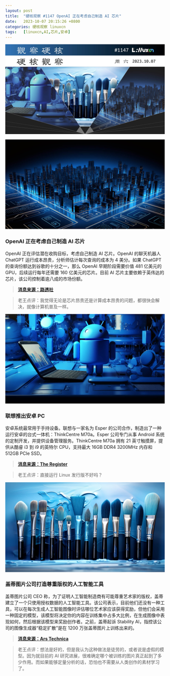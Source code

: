 ```yaml
---
layout: post
title:	"硬核观察 #1147 OpenAI 正在考虑自己制造 AI 芯片"
date:	2023-10-07 20:15:26 +0800 
categories:	硬核观察 linuxcn 
tags:	[linuxcn,AI,芯片,安卓]
---
```



![](/Asserts/Images/album/202310/07/201423ckucbbxmzz6uuz4z.jpg)


![](/Asserts/Images/album/202310/07/201436m4eor7gzppci19gp.jpg)


### OpenAI 正在考虑自己制造 AI 芯片


OpenAI 正在评估潜在收购目标，考虑自己制造 AI 芯片。OpenAI 的聊天机器人 ChatGPT 运行成本昂贵，分析师估计每次查询的成本为 4 美分。如果 ChatGPT 的查询份额达到谷歌的十分之一，那么 OpenAI 早期阶段需要价值 481 亿美元的 GPU，后续运行每年还需要 160 亿美元的芯片。目前 AI 芯片主要依赖于英伟达的芯片，该公司控制着逾八成的市场份额。



> 
> **[消息来源：路透社](https://www.reuters.com/technology/chatgpt-owner-openai-is-exploring-making-its-own-ai-chips-sources-2023-10-06/)**
> 
> 
> 



> 
> 老王点评：我觉得无论是芯片昂贵还是计算成本昂贵的问题，都很快会解决，就像计算机普及一样。
> 
> 
> 


![](/Asserts/Images/album/202310/07/201447pt7tf011btlsdfbs.jpg)


### 联想推出安卓 PC


安卓系统最常用于手持设备。联想与一家名为 Esper 的公司合作，制造出了一种运行安卓的台式一体机：ThinkCentre M70a。Esper 公司专门从事 Android 系统的定制开发，并提供设备管理服务。ThinkCentre M70a 拥有 21 英寸触摸屏，提供从酷睿 i3 到 i9 的英特尔 CPU，支持最大 16GB DDR4 3200MHz 内存和 512GB PCIe SSD。



> 
> **[消息来源：The Register](https://www.theregister.com/2023/10/06/lenovo_esper_android_pcs/)**
> 
> 
> 



> 
> 老王点评：直接运行 Linux 发行版不好吗？
> 
> 
> 


![](/Asserts/Images/album/202310/07/201516aej0nhaejenrr6aq.jpg)


### 盖蒂图片公司打造尊重版权的人工智能工具


盖蒂图片公司 CEO 称，为了证明人工智能制造商有可能尊重艺术家的版权，盖蒂建立了一个只使用授权数据的人工智能工具。该公司表示，目前他们还没有一种工具，可以在每次生成人工智能图像时评估哪位艺术家应该获得奖励，但他们会采用一种固定的模型，该模型将决定你的内容在训练集中占多大比例，在生成图像中表现如何，然后根据该模型来奖励创作者。之前，盖蒂起诉 Stability AI，指控该公司的图像生成器“稳定扩散”是在 1200 万张盖蒂图片上训练出来的。



> 
> **[消息来源：Ars Technica](https://arstechnica.com/tech-policy/2023/10/getty-images-built-a-socially-responsible-ai-tool-that-rewards-artists/)**
> 
> 
> 



> 
> 老王点评：想法是好的，但是我认为这种做法是徒劳的，或者说是虚假的模型。因为就目前的 AI 研究进展，很难确定哪个被训练的图片真正起到了多少作用。而如果能够定量分析的话，恐怕也不需要从人类创作的素材学习了。
> 
> 
>
